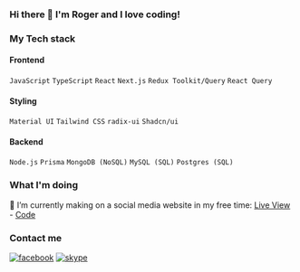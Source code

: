 ### Hi there 👋 I'm Roger and I love coding!

### My Tech stack
#### Frontend
`JavaScript` `TypeScript` `React` `Next.js` `Redux Toolkit/Query` `React Query`
#### Styling
`Material UI` `Tailwind CSS` `radix-ui` `Shadcn/ui`
#### Backend
`Node.js` `Prisma` `MongoDB (NoSQL)` `MySQL (SQL)` `Postgres (SQL)`

### What I'm doing
🔭 I’m currently making on a social media website in my free time: [Live View](https://social-hub-seven.vercel.app/home) - [Code](https://github.com/yowger/social-hub)

### Contact me
[![facebook](https://img.shields.io/badge/Facebook-1877F2?style=for-the-badge&logo=facebook&logoColor=white)](https://www.facebook.com/roger.pantil.1/)
[![skype](https://img.shields.io/badge/Skype-00AFF0?style=for-the-badge&logo=skype&logoColor=white)](https://join.skype.com/invite/xTRyQtrZHA2P)




